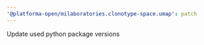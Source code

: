 ```yaml
---
'@platforma-open/milaboratories.clonotype-space.umap': patch
---
```


Update used python package versions
